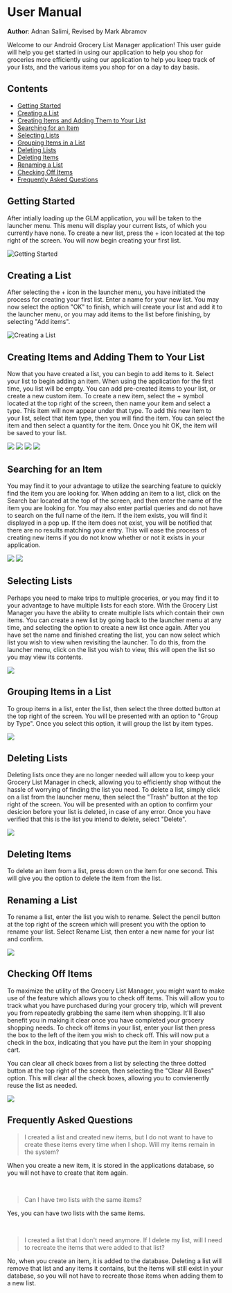 # User Manual
**Author**: Adnan Salimi, Revised by Mark Abramov

Welcome to our Android Grocery List Manager application! This user guide will help you get started in using our application to help you shop for groceries more efficiently using our application to help you keep track of your lists, and the various items you shop for on a day to day basis.

## Contents
* [Getting Started](#getting-started)
* [Creating a List](#creating-a-list)
* [Creating Items and Adding Them to Your List](#creating-items-and-adding-them-to-your-list)
* [Searching for an Item](#searching-for-an-item)
* [Selecting Lists](#selecting-lists)
* [Grouping Items in a List](#grouping-items-in-a-list)
* [Deleting Lists](#deleting-lists)
* [Deleting Items](#deleting-items)
* [Renaming a List](#renaming-a-list)
* [Checking Off Items](#checking-off-items)
* [Frequently Asked Questions](#frequently-asked-questions)

## Getting Started
After intially loading up the GLM application, you will be taken to the launcher menu. This menu will display your current lists, of which you currently have none. To create a new list, press the + icon located at the top right of the screen. You will now begin creating your first list.

![Getting Started](https://github.com/qc-se-spring2019/370Spring19Team2/blob/master/GroupProject/Docs/Diagrams/UserManualPics/GLM%20PIC%201.png)

## Creating a List
After selecting the + icon in the launcher menu, you have initiated the process for creating your first list. Enter a name for your new list. You may now select the option "OK"  to finish, which will create your list and add it to the launcher menu, or you may add items to the list before finishing, by selecting "Add items".

![Creating a List](https://github.com/qc-se-spring2019/370Spring19Team2/blob/master/GroupProject/Docs/Diagrams/UserManualPics/NAMING_LIST.png)

## Creating Items and Adding Them to Your List
Now that you have created a list, you can begin to add items to it. Select your list to begin adding an item. When using the application for the first time, you list will be empty. You can add pre-created items to your list, or create a new custom item. To create a new item, select the + symbol located at the top right of the screen, then name your item and select a type. This item will now appear under that type. To add this new item to your list, select that item type, then you will find the item. You can select the item and then select a quantity for the item. Once you hit OK, the item will be saved to your list.  

![](https://github.com/qc-se-spring2019/370Spring19Team2/blob/master/GroupProject/Docs/Diagrams/New%20User%20Manual%20Pics/NCREATE1.png)
![](https://github.com/qc-se-spring2019/370Spring19Team2/blob/master/GroupProject/Docs/Diagrams/New%20User%20Manual%20Pics/NCREATE2.png)
![](https://github.com/qc-se-spring2019/370Spring19Team2/blob/master/GroupProject/Docs/Diagrams/New%20User%20Manual%20Pics/NCREATE3.png)
![](https://github.com/qc-se-spring2019/370Spring19Team2/blob/master/GroupProject/Docs/Diagrams/New%20User%20Manual%20Pics/NCREATE4.png)


## Searching for an Item

You may find it to your advantage to utilize the searching feature to quickly find the item you are looking for. When adding an item to a list, click on the Search bar located at the top of the screen, and then enter the name of the item you are looking for. You may also enter partial queries and do not have to search on the full name of the item. If the item exists, you will find it displayed in a pop up. If the item does not exist, you will be notified that there are no results matching your entry. This will ease the process of creating new items if you do not know whether or not it exists in your application.

![](https://github.com/qc-se-spring2019/370Spring19Team2/blob/master/GroupProject/Docs/Diagrams/New%20User%20Manual%20Pics/NSEARCH2.png)
![](https://github.com/qc-se-spring2019/370Spring19Team2/blob/master/GroupProject/Docs/Diagrams/New%20User%20Manual%20Pics/NSEARCH3.png)


## Selecting Lists
Perhaps you need to make trips to multiple groceries, or you may find it to your advantage to have multiple lists for each store. With the Grocery List Manager you have the ability to create multiple lists which contain their own items. You can create a new list by going back to the launcher menu at any time, and selecting the option to create a new list once again. After you have set the name and finished creating the list, you can now select which list you wish to view when revisiting the launcher. To do this, from the launcher menu, click on the list you wish to view, this will open the list so you may view its contents.

![](https://github.com/qc-se-spring2019/370Spring19Team2/blob/master/GroupProject/Docs/Diagrams/UserManualPics/SELECTLISTS.png)


## Grouping Items in a List
To group items in a list, enter the list, then select the three dotted button at the top right of the screen. You will be presented with an option to "Group by Type". Once you select this option, it will group the list by item types.

![](https://github.com/qc-se-spring2019/370Spring19Team2/blob/master/GroupProject/Docs/Diagrams/New%20User%20Manual%20Pics/NGROUPBYTYPE.png)

## Deleting Lists
Deleting lists once they are no longer needed will allow you to keep your Grocery List Manager in check, allowing you to efficiently shop without the hassle of worrying of finding the list you need. To delete a list, simply click on a list from the launcher menu, then select the "Trash" button at the top right of the screen. You will be presented with an option to confirm your desicion before your list is deleted, in case of any error. Once you have verified that this is the list you intend to delete, select "Delete".

![](https://github.com/qc-se-spring2019/370Spring19Team2/blob/master/GroupProject/Docs/Diagrams/UserManualPics/DELETINGLISTS.png)

## Deleting Items
To delete an item from a list, press down on the item for one second. This will give you the option to delete the item from the list.

## Renaming a List
To rename a list, enter the list you wish to rename. Select the pencil button at the top right of the screen which will present you with the option to rename your list. Select Rename List, then enter a new name for your list and confirm.

![](https://github.com/qc-se-spring2019/370Spring19Team2/blob/master/GroupProject/Docs/Diagrams/New%20User%20Manual%20Pics/NSELECTLIST2.png)

## Checking Off Items
To maximize the utility of the Grocery List Manager, you might want to make use of the feature which allows you to check off items. This will allow you to track what you have purchased during your grocery trip, which will prevent you from repeatedly grabbing the same item when shopping. It'll also benefit you in making it clear once you have completed your grocery shopping needs. To check off items in your list, enter your list then press the box to the left of the item you wish to check off. This will now put a check in the box, indicating that you have put the item in your shopping cart.


You can clear all check boxes from a list by selecting the three dotted button at the top right of the screen, then selecting the "Clear All Boxes" option. This will clear all the check boxes, allowing you to convienently reuse the list as needed.

![](https://github.com/qc-se-spring2019/370Spring19Team2/blob/master/GroupProject/Docs/Diagrams/New%20User%20Manual%20Pics/NCHECKBOXES.png)

## Frequently Asked Questions
>I created a list and created new items, but I do not want to have to create these items every time when I shop. Will my items remain in the system?

When you create a new item, it is stored in the applications database, so you will not have to create that item again.

<br>

>Can I have two lists with the same items?

Yes, you can have two lists with the same items. 

<br>

>I created a list that I don't need anymore. If I delete my list, will I need to recreate the items that were added to that list?


No, when you create an item, it is added to the database. Deleting a list will remove that list and any items it contains, but the items will still exist in your database, so you will not have to recreate those items when adding them to a new list.
